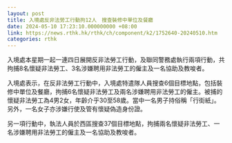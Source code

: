 ```yaml
---
layout: post
title: 入境處反非法勞工行動拘12人　搜查裝修中單位及餐廳
date: 2024-05-10 17:23:10.000000000 +08:00
link: https://news.rthk.hk/rthk/ch/component/k2/1752640-20240510.htm
categories: rthk
---
```


入境處本星期一起一連四日展開反非法勞工行動，及聯同警務處執行兩項行動，共拘捕8名懷疑非法勞工、3名涉嫌聘用非法勞工的僱主及一名協助及教唆者。

入境處表示，在反非法勞工行動中，入境處特遣隊人員搜查6個目標地點，包括裝修中單位及餐廳，拘捕6名懷疑非法勞工及兩名涉嫌聘用非法勞工的僱主。被捕的懷疑非法勞工為4男2女，年齡介乎30至58歲。當中一名男子持俗稱「行街紙」。另外，一名女子亦涉嫌行使及管有懷疑偽造身份證。

另一項行動中，執法人員於西區搜查37個目標地點，拘捕兩名懷疑非法勞工、一名涉嫌聘用非法勞工的僱主及一名協助及教唆者。
